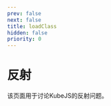 ```yaml
---
prev: false
next: false
title: loadClass
hidden: false
priority: 0
---
```


# 反射

该页面用于讨论KubeJS的反射问题。
